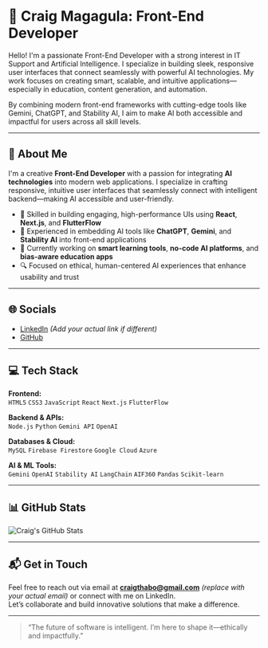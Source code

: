 # 👋 Craig Magagula: Front-End Developer

Hello! I'm a passionate Front-End Developer with a strong interest in IT Support and Artificial Intelligence. I specialize in building sleek, responsive user interfaces that connect seamlessly with powerful AI technologies. My work focuses on creating smart, scalable, and intuitive applications—especially in education, content generation, and automation.

By combining modern front-end frameworks with cutting-edge tools like Gemini, ChatGPT, and Stability AI, I aim to make AI both accessible and impactful for users across all skill levels.

---

## 💫 About Me

I'm a creative **Front-End Developer** with a passion for integrating **AI technologies** into modern web applications. I specialize in crafting responsive, intuitive user interfaces that seamlessly connect with intelligent backend—making AI accessible and user-friendly.

- 🎨 Skilled in building engaging, high-performance UIs using **React**, **Next.js**, and **FlutterFlow**
- 🤖 Experienced in embedding AI tools like **ChatGPT**, **Gemini**, and **Stability AI** into front-end applications
- 🧠 Currently working on **smart learning tools**, **no-code AI platforms**, and **bias-aware education apps**
- 🔍 Focused on ethical, human-centered AI experiences that enhance usability and trust


---

## 🌐 Socials

- [LinkedIn](https://www.linkedin.com/in/craigmagagula) *(Add your actual link if different)*
- [GitHub](https://github.com/CraigMagagula)

---

## 💻 Tech Stack

**Frontend:**  
`HTML5` `CSS3` `JavaScript` `React` `Next.js` `FlutterFlow`   

**Backend & APIs:**  
`Node.js` `Python` `Gemini API` `OpenAI`  

**Databases & Cloud:**  
`MySQL` `Firebase Firestore` `Google Cloud` `Azure`  

**AI & ML Tools:**  
`Gemini` `OpenAI` `Stability AI` `LangChain` `AIF360` `Pandas` `Scikit-learn`  

---

## 📊 GitHub Stats

<!-- Add your GitHub stats card below -->
![Craig's GitHub Stats](https://github-readme-stats.vercel.app/api?username=CraigMagagula&show_icons=true&theme=radical)

---

## 📬 Get in Touch

Feel free to reach out via email at **craigthabo@gmail.com** *(replace with your actual email)* or connect with me on LinkedIn.  
Let’s collaborate and build innovative solutions that make a difference.

---

> “The future of software is intelligent. I’m here to shape it—ethically and impactfully.”

